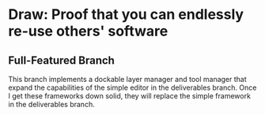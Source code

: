# Draw: Proof that you can endlessly re-use others' software
## Full-Featured Branch

This branch implements a dockable layer manager and tool manager that expand the capabilities of the simple editor in the
deliverables branch. Once I get these frameworks down solid, they will replace the simple framework in the deliverables branch.
